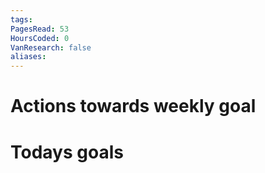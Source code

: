 ```yaml
---
tags: 
PagesRead: 53
HoursCoded: 0
VanResearch: false
aliases:
---
```

# Actions towards weekly goal
# Todays goals